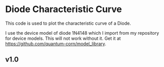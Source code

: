 # Diode Characteristic Curve
This code is used to plot the characteristic curve of a Diode.

I use the device model of diode 1N4148 which I import from my repository for device models. This will not work without it. Get it at https://github.com/quantum-corn/model_library.

## v1.0
